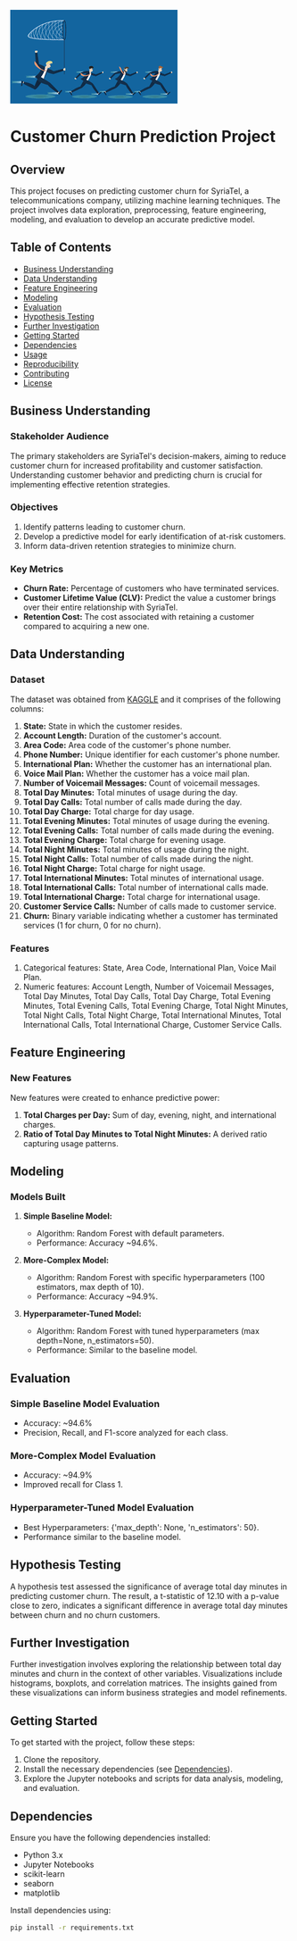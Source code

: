 ![](image1.PNG)
# Customer Churn Prediction Project

## Overview

This project focuses on predicting customer churn for SyriaTel, a telecommunications company, utilizing machine learning techniques. The project involves data exploration, preprocessing, feature engineering, modeling, and evaluation to develop an accurate predictive model.

## Table of Contents

- [Business Understanding](#business-understanding)
- [Data Understanding](#data-understanding)
- [Feature Engineering](#feature-engineering)
- [Modeling](#modeling)
- [Evaluation](#evaluation)
- [Hypothesis Testing](#hypothesis-testing)
- [Further Investigation](#further-investigation)
- [Getting Started](#getting-started)
- [Dependencies](#dependencies)
- [Usage](#usage)
- [Reproducibility](#reproducibility)
- [Contributing](#contributing)
- [License](#license)

## Business Understanding

### Stakeholder Audience
The primary stakeholders are SyriaTel's decision-makers, aiming to reduce customer churn for increased profitability and customer satisfaction. Understanding customer behavior and predicting churn is crucial for implementing effective retention strategies.

### Objectives
1. Identify patterns leading to customer churn.
2. Develop a predictive model for early identification of at-risk customers.
3. Inform data-driven retention strategies to minimize churn.

### Key Metrics
- **Churn Rate:** Percentage of customers who have terminated services.
- **Customer Lifetime Value (CLV):** Predict the value a customer brings over their entire relationship with SyriaTel.
- **Retention Cost:** The cost associated with retaining a customer compared to acquiring a new one.

## Data Understanding

### Dataset
The dataset was obtained from [KAGGLE](https://www.kaggle.com/datasets/becksddf/churn-in-telecoms-dataset/data) and it comprises of the following columns:

1. **State:** State in which the customer resides.
2. **Account Length:** Duration of the customer's account.
3. **Area Code:** Area code of the customer's phone number.
4. **Phone Number:** Unique identifier for each customer's phone number.
5. **International Plan:** Whether the customer has an international plan.
6. **Voice Mail Plan:** Whether the customer has a voice mail plan.
7. **Number of Voicemail Messages:** Count of voicemail messages.
8. **Total Day Minutes:** Total minutes of usage during the day.
9. **Total Day Calls:** Total number of calls made during the day.
10. **Total Day Charge:** Total charge for day usage.
11. **Total Evening Minutes:** Total minutes of usage during the evening.
12. **Total Evening Calls:** Total number of calls made during the evening.
13. **Total Evening Charge:** Total charge for evening usage.
14. **Total Night Minutes:** Total minutes of usage during the night.
15. **Total Night Calls:** Total number of calls made during the night.
16. **Total Night Charge:** Total charge for night usage.
17. **Total International Minutes:** Total minutes of international usage.
18. **Total International Calls:** Total number of international calls made.
19. **Total International Charge:** Total charge for international usage.
20. **Customer Service Calls:** Number of calls made to customer service.
21. **Churn:** Binary variable indicating whether a customer has terminated services (1 for churn, 0 for no churn).

### Features
1. Categorical features: State, Area Code, International Plan, Voice Mail Plan.
2. Numeric features: Account Length, Number of Voicemail Messages, Total Day Minutes, Total Day Calls, Total Day Charge, Total Evening Minutes, Total Evening Calls, Total Evening Charge, Total Night Minutes, Total Night Calls, Total Night Charge, Total International Minutes, Total International Calls, Total International Charge, Customer Service Calls.

## Feature Engineering

### New Features
New features were created to enhance predictive power:
1. **Total Charges per Day:** Sum of day, evening, night, and international charges.
2. **Ratio of Total Day Minutes to Total Night Minutes:** A derived ratio capturing usage patterns.


## Modeling

### Models Built
1. **Simple Baseline Model:**
   - Algorithm: Random Forest with default parameters.
   - Performance: Accuracy ~94.6%.

2. **More-Complex Model:**
   - Algorithm: Random Forest with specific hyperparameters (100 estimators, max depth of 10).
   - Performance: Accuracy ~94.9%.

3. **Hyperparameter-Tuned Model:**
   - Algorithm: Random Forest with tuned hyperparameters (max depth=None, n_estimators=50).
   - Performance: Similar to the baseline model.

## Evaluation

### Simple Baseline Model Evaluation
- Accuracy: ~94.6%
- Precision, Recall, and F1-score analyzed for each class.

### More-Complex Model Evaluation
- Accuracy: ~94.9%
- Improved recall for Class 1.

### Hyperparameter-Tuned Model Evaluation
- Best Hyperparameters: {'max_depth': None, 'n_estimators': 50}.
- Performance similar to the baseline model.

## Hypothesis Testing

A hypothesis test assessed the significance of average total day minutes in predicting customer churn. The result, a t-statistic of 12.10 with a p-value close to zero, indicates a significant difference in average total day minutes between churn and no churn customers.

## Further Investigation

Further investigation involves exploring the relationship between total day minutes and churn in the context of other variables. Visualizations include histograms, boxplots, and correlation matrices. The insights gained from these visualizations can inform business strategies and model refinements.

## Getting Started

To get started with the project, follow these steps:

1. Clone the repository.
2. Install the necessary dependencies (see [Dependencies](#dependencies)).
3. Explore the Jupyter notebooks and scripts for data analysis, modeling, and evaluation.

## Dependencies

Ensure you have the following dependencies installed:

- Python 3.x
- Jupyter Notebooks
- scikit-learn
- seaborn
- matplotlib

Install dependencies using:

```bash
pip install -r requirements.txt
